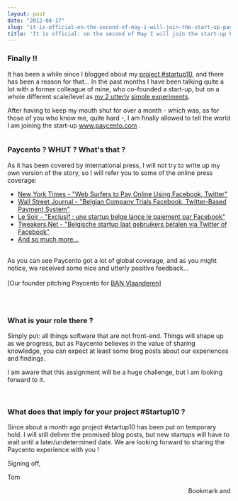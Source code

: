 ```yaml
---
layout: post
date: "2012-04-17"
slug: "it-is-official-on-the-second-of-may-i-will-join-the-start-up-paycento"
title: 'It is official: on the second of May I will join the start-up Paycento'
---
```


<h3>Finally !!</h3>
<p>It has been a while since I blogged about my <a href="/posts/Project-Startup10-Learning-to-build-your-own-business">project #startup10</a>, and there has been a reason for that... In the past months I have been talking quite a lot with a former colleague of mine, who co-founded a start-up, but on a whole different scale/level as <a href="https://blommekes.be/" target="_blank">my 2 utterly</a>&nbsp;<a href="https://dampen.be/" target="_blank/">simple experiments</a>.</p>
<p>After having to keep my mouth shut for over a month - which was, as for those of you who know me, quite hard -, I am finally allowed to tell the world I am joining the start-up&nbsp;<a href="https://paycento.com/" target="_blank">www.paycento.com</a>&nbsp;.</p>
<p><img src="/images/archive/corebvba/2012%2f4%2fpaycento.png" alt="" /></p>
<h3>Paycento ? WHUT ? What's that ?</h3>
<p>As it has been covered by international press, I will not try to write up my own version of the story, so I will refer you to some of the online press coverage:</p>
<ul>
<li><a href="https://www.nytimes.com/reuters/2012/04/02/technology/02reuters-paycento-internet.html?_r=2&amp;ref=technology" target="_blank">New York Times - "Web Surfers to Pay Online Using Facebook, Twitter"</a></li>
<li><a href="https://www.nytimes.com/reuters/2012/04/02/technology/02reuters-paycento-internet.html?_r=2&amp;ref=technology" target="_blank">Wall Street Journal - "Belgian Company Trials Facebook, Twitter-Based Payment System"</a></li>
<li><a href="https://geeko.lesoir.be/2012/03/26/exclusif-paycento-une-startup-belge-lance-le-paiement-par-facebook/" target="_blank">Le Soir - "Exclusif : une startup belge lance le paiement par Facebook"</a></li>
<li><a href="https://tweakers.net/nieuws/81102/belgische-start-up-laat-gebruikers-betalen-via-twitter-of-facebook.html" target="_blank">Tweakers.Net - "Belgische startup laat gebruikers betalen via Twitter of Facebook&lrm;"</a></li>
<li><a href="https://www.google.com/search?hl=nl&amp;gl=be&amp;tbm=nws&amp;q=paycento&amp;oq=paycento" target="_blank">And so much more...</a></li>
</ul>
<div><br /></div>
<div>As you can see Paycento got a lot of global coverage, and as you might notice, we received some nice and utterly positive feedback...</div>
<div><br /></div>
<div><img src="/images/archive/corebvba/2012%2f4%2fPieterPitchingPaycento.jpg" alt="" /></div>
<div>[Our founder pitching Paycento for <a href="https://www.ban.be/Home/1731/BanVlaanderen" target="_blank">BAN Vlaanderen</a>]</div>
<h3><br /></h3>
<h3>What is your role there ?</h3>
<p>Simply put: all things software that are not front-end.&nbsp;Things will shape up as we progress, but as&nbsp;Paycento believes in the value of sharing knowledge, you can expect at least some blog posts about our experiences and findings.&nbsp;</p>
<p>I am aware that this assignment will be a huge challenge, but I am looking forward to it.</p>
<p>&nbsp;</p>
<h3>What does that imply for your project #Startup10 ?</h3>
<p>Since about a month ago project #startup10 has been put on temporary hold. I will still deliver the promised blog posts, but new startups will have to wait until a later/undetermined date. We are looking forward to sharing the Paycento experience with you !</p>
<p>Signing off,</p>
<p>Tom</p><div style="text-align:right"><a class="addthis_button" href="https://www.addthis.com/bookmark.php?v=250&amp;pub=xa-4aec37702e3161d4"><img src="https://s7.addthis.com/static/btn/v2/lg-share-en.gif" width="125" height="16" alt="Bookmark and Share" style="border:0"/></a><script type="text/javascript" src="https://s7.addthis.com/js/250/addthis_widget.js#pub=xa-4aec37702e3161d4"></script></div>
